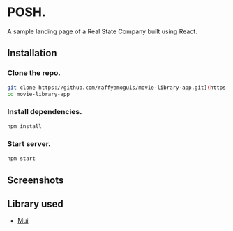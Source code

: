 # POSH.

A sample landing page of a Real State Company built using React.

## Installation

### Clone the repo.
```bash
git clone https://github.com/raffyamoguis/movie-library-app.git](https://github.com/raffyamoguis/realestater.git
cd movie-library-app
```
### Install dependencies.
```bash
npm install
```

### Start server.
```bash
npm start
```
## Screenshots


## Library used

- [Mui](https://mui.com/)
